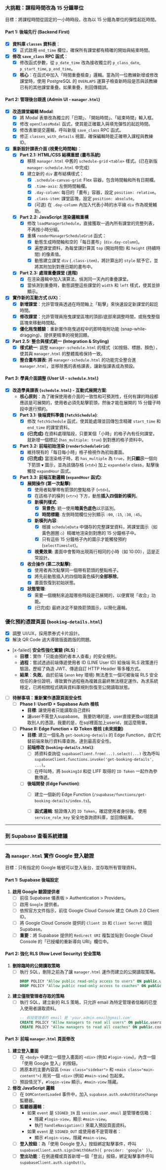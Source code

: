 ### 大挑戰：課程時間改為 15 分鐘單位

目標：將課程時間從固定的一小時時段，改為以 15 分鐘為單位的彈性起訖時間。

#### Part 1: 後端先行 (Backend First)

-   [x] **資料庫 `classes` 資料表**：
    -   [x] 正式啟用 `end_time` 欄位，確保所有課堂都有精確的開始與結束時間。
-   [x] **修改 `save_class` RPC 函式**：
    -   [x] 修改函式參數，從 `p_date_time` 改為接收獨立的 `p_class_date`, `p_start_time`, `p_end_time`。
    -   [x] **核心**：在函式中加入「時間重疊檢查」邏輯。當為同一位教練新增或修改課堂時，使用 PostgreSQL 的 `OVERLAPS` 運算子檢查新時段是否與該教練已有的其他課堂重疊。如果重疊，則回傳錯誤。

#### Part 2: 管理後台跟進 (Admin UI - `manager.html`)

-   [x] **改造課堂編輯 Modal**:
    -   [x] 將 Modal 表單改為獨立的「日期」、「開始時間」、「結束時間」輸入框。
    -   [x] 修改 `openClassModal` 函式，使其能正確載入與填充彈性的起訖時間。
    -   [x] 修改表單提交邏輯，呼叫新版 `save_class` RPC 函式。
    -   [x] 修正 `classes_with_details` 視圖，確保編輯時能正確帶入課程與教練 ID。
-   [x] **重新設計課表介面 (視覺化時間軸)**：
    -   [x] **Part 2.1: HTML/CSS 結構重塑 (畫布系統)**
        -   [x] 移除 `manager.html` 中舊的 `schedule-grid` `<table>` 樣式。(已在新版 `manager-schedule.html` 中完成)
        -   [x] 建立新的 `div` 畫布結構樣式：
            -   [x] `.schedule-canvas-grid`: Flex 容器，包含時間軸和所有日期欄。
            -   [x] `.time-axis`: 左側時間軸欄。
            -   [x] `.day-column`: 每日的「畫布」容器，設定 `position: relative`。
            -   [x] `.class-item`: 課堂區塊，設定 `position: absolute`。
            -   [x] (可選) 在 `.day-column` 內加入代表小時的水平線 `div` 作為視覺輔助。
    -   [x] **Part 2.2: JavaScript 渲染邏輯重構**
        -   [x] 修改 `loadManagerSchedule`，直接獲取一週內所有課堂的完整列表，不再按小時分組。
        -   [x] 重構 `renderManagerScheduleGrid` 函式：
            -   [x] 動態生成時間軸和空的「每日畫布」(`div.day-column`)。
            -   [x] 遍歷課堂資料，為每堂課計算其 `top` (開始時間) 和 `height` (持續時間) 的像素值。
            -   [x] 動態建立課堂 `div` (`.class-item`)，將計算出的 `style` 賦予它，並將其附加到對應日期的畫布中。
    -   [x] **Part 2.3: 處理重疊課堂 (進階)**
        -   [x] 在渲染邏輯中加入演算法，偵測同一天內的重疊課堂。
        -   [x] 當偵測到重疊時，動態調整這些課堂的 `width` 和 `left` 樣式，使其並排顯示。
-   [x] **實作新的互動方式 (UX)**：
    -   [x] **新增課堂**：允許管理員透過在時間軸上「點擊」來快速設定新課堂的起訖時間。
    -   [x] **修改課堂**：允許管理員拖曳課堂區塊的頂部/底部來調整時間，或拖曳整個區塊來移動時間點。
    -   [x] **優化拖曳體驗**：重新實作拖曳過程中的即時吸附功能 (snap-while-dragging)，提供更精準的視覺回饋。
-   [x] **Part 2.5: 整合與樣式統一 (Integration & Styling)**
    -   [x] **樣式統一**: 調整 `manager-schedule.html` 的樣式（如按鈕、標題、顏色），使其與 `manager.html` 的整體風格保持一致。
    -   [x] **整合畫布課表**: 將 `manager-schedule.html` 的功能完全整合進 `manager.html`，並移除舊的表格課表，讓新版課表成為預設。

#### Part 3: 學員介面調整 (User UI - `schedule.html`)

-   [x] **改造學員課表 (`schedule.html`) - 互動式展開方案**:
    -   **核心原則**：為了確保使用者介面的一致性和可預測性，任何有課的時段都應該是可展開的，使用者必須先點擊箭頭，然後才能在展開的 15 分鐘子時段中進行預約。
    -   [x] **Part 3.1: 後端資料準備 (`fetchSchedule`)**:
        -   [x] 修改 `fetchSchedule` 函式，使其能處理並回傳包含精確 `start_time` 和 `end_time` 的課堂資料。
        -   [x] **(已完成)** 在資料處理階段，只要某個「小時」的格子內有任何課堂，就新增一個標記 (`has_multiple: true`) 到對應的格子資料中。
    -   [x] **Part 3.2: 前端初始渲染 (`renderScheduleGrid`)**:
        -   [x] 維持現有的「每日每小時」格子檢視作為初始畫面。
        -   [x] **(已完成)** 當渲染格子時，若 `has_multiple` 為 `true`，則**只顯示**一個向下箭頭 `▼` 圖示，並為該儲存格 (`<td>`) 加上 `expandable` class，點擊後觸發 `expandHour` 函式。
    -   [x] **Part 3.3: 前端互動邏輯 (`expandHour` 函式)**:
        -   [x] **展開操作 (第一次點擊)**:
            -   [x] 使用者點擊帶有箭頭的整點格子 (`<td>`)。
            -   [x] 在該格子的橫列 (`<tr>`) 下方，動態**插入四個新的橫列**。
            -   [x] **新橫列樣式**:
                -   [x] **背景色**: 統一使用**暗黃色底色**以示區別。
                -   [x] **時間標籤**: 左側時間欄位分別顯示 `:00`, `:15`, `:30`, `:45`。
            -   [x] **新橫列內容**:
                -   [x] 根據 `scheduleData` 中儲存的完整課堂資料，將課堂圖示（如黃色圈圈 `○`）精確地渲染到對應的 15 分鐘格子中。
                -   [x] 只有這些 15 分鐘格子內的圖示才能觸發預約 (`selectTimeslot`)。
            -   [x] **視覺效果**: 畫面中會暫時出現兩行相同的小時（如 10:00），這是正常設計。
        -   [x] **收合操作 (第二次點擊)**:
            -   [x] 使用者再次點擊同一個帶有箭頭的整點格子。
            -   [x] 將先前動態插入的四個暗黃色橫列**全部移除**。
            -   [x] 畫面恢復到初始狀態。
        -   [x] **狀態管理**:
            -   [x] 需要一個機制來追蹤哪些時段是已展開的，以便實現「收合」功能。
            -   [x] (已完成) 最終決定不變換箭頭圖示，以簡化邏輯。

### 優化預約憑證頁面 (`booking-details.html`)

-   [x] 調整 UI/UX，採用票券式卡片設計。
-   [x] 解決 QR Code 過大導致版面跑版的問題。
-   [x-failed] **安全性強化實驗 (RLS)**：
    -   **目標**：實作「只能由預約者本人查看」的安全規則。
    -   **過程**：嘗試透過前端傳遞使用者 ID (LINE User ID) 給後端 RLS 政策進行驗證。歷經了偽造 JWT、傳遞自訂 HTTP Header 等多種方式。
    -   **結果**：**失敗**。由於前端 (`anon` key 環境) 無法產生一個可被後端 RLS 安全信任的身份證明，導致實作過程極為複雜且最終無法穩定運作。為求系統穩定，已將相關程式碼與資料庫規則恢復至公開讀取狀態。
-   [ ] **待辦事項：重新實作憑證頁面安全性**
    -   [ ] **Phase I: UserID + Supabase Auth 檢核**
        -   **目標**: 讓使用者只能讀取自己資料
        -   讓user不需登入supabase。 我要防堵的是，user直接更換url就能讀取別人的憑證。我要的是，在sql裡面加上userid，就這麼簡單。
    -   [ ] **Phase II: Edge Function + ID Token 檢核 (未來規劃)**
        -   **目標**: 建立一個名為 `get-booking-details` 的 Edge Function，由它代替前端來執行資料庫查詢，達到最高安全性。
        -   [ ] **前端修改 (`booking-details.html`)**:
            -   [ ] 將資料查詢從 `supabaseClient.from(...).select(...)` 改為呼叫 `supabaseClient.functions.invoke('get-booking-details', ...)`。
            -   [ ] 在呼叫時，將 `bookingId` 和從 LIFF 取得的 `ID Token` 一起作為參數傳遞。
        -   [ ] **後端開發 (Edge Function)**:
            -   [ ] 建立一個新的 Edge Function (`/supabase/functions/get-booking-details/index.ts`)。
            -   [ ] **函式邏輯**: 驗證傳入的 `ID Token`，確認使用者身份後，使用 `service_role_key` 安全地查詢資料庫，並回傳結果。




---

### 到 Supabase 查看系統建議

---

### 為 `manager.html` 實作 Google 登入驗證

目標：只有指定的 Google 帳號可以登入後台，並存取所有管理資料。

#### Part 1: Supabase 後端設定

1.  **啟用 Google 驗證提供者**
    *   [ ] 前往 Supabase 儀表板 > Authentication > Providers。
    *   [ ] 啟用 `Google` 提供者。
    *   [ ] 依照官方文件指示，前往 Google Cloud Console 建立 OAuth 2.0 Client ID。
    *   [ ] 將 Google Cloud Console 提供的 `Client ID` 和 `Client Secret` 填回 Supabase。
    *   [ ] **重要**：將 Supabase 提供的 `Redirect URI` 複製並貼到 Google Cloud Console 的「已授權的重新導向 URI」欄位中。

#### Part 2: 強化 RLS (Row Level Security) 安全策略

1.  **刪除臨時的公開讀取策略**
    *   [ ] 執行 SQL，刪除之前為了讓 `manager.html` 運作而建立的公開讀取策略。
        ```sql
        DROP POLICY "Allow public read-only access to users" ON public.users;
        DROP POLICY "Allow public read-only access to coaches" ON public.coaches;
        ```
2.  **建立僅限管理者存取的策略**
    *   [ ] 執行 SQL，建立新的 RLS 策略，只允許 email 為特定管理者信箱的已登入使用者讀取資料。
        ```sql
        -- 假設管理者的 email 是 'your.admin.email@gmail.com'
        CREATE POLICY "Allow managers to read all users" ON public.users FOR SELECT USING (auth.email() = 'your.admin.email@gmail.com');
        CREATE POLICY "Allow managers to read all coaches" ON public.coaches FOR SELECT USING (auth.email() = 'your.admin.email@gmail.com');
        ```

#### Part 3: 前端 `manager.html` 頁面修改

1.  **建立登入畫面**
    *   [ ] 在 `<body>` 中建立一個登入畫面的 `<div>` (例如 `#login-view`)，內含一個「使用 Google 登入」的按鈕。
    *   [ ] 將原本的主要內容區 (`<nav class="sidebar">` 和 `<main class="main-content">`) 用另一個 `<div>` (例如 `#main-view`) 包起來。
    *   [ ] 預設情況下，`#login-view` 顯示，`#main-view` 隱藏。

2.  **修改 JavaScript 邏輯**
    *   [ ] 在 `DOMContentLoaded` 事件中，加入 `supabase.auth.onAuthStateChange` 監聽器。
    *   [ ] **監聽器邏輯**：
        *   如果 `event` 是 `SIGNED_IN` 且 `session.user.email` 是管理者信箱：
            *   隱藏 `#login-view`，顯示 `#main-view`。
            *   執行 `handleNavigation()` 來載入預設頁面資料。
        *   如果 `event` 是 `SIGNED_OUT` 或使用者不是管理者：
            *   顯示 `#login-view`，隱藏 `#main-view`。
    *   [ ] **登入按鈕**：為「使用 Google 登入」按鈕綁定點擊事件，呼叫 `supabaseClient.auth.signInWithOAuth({ provider: 'google' })`。
    *   [ ] **登出功能**：在側邊欄或頁首新增一個「登出」按鈕，綁定點擊事件呼叫 `supabaseClient.auth.signOut()`。